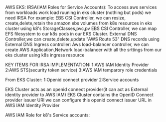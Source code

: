 AWS EKS: IRSA(IAM Roles for Service Accounts):
To access aws services from workloads work load ruuning in eks cluster (nothing but pods) we need IRSA 
For example: EBS CSI Controller, we can resize, create,delete,retain the amazon ebs volumes from k8s resources in eks cluster using k8's StorageClasses,pvc,pv
EBS CSI Controller, we can map EFS filesystem to our k8s pods in our EKS Cluster.
External DNS Controller,we can create,delete,update "AWS Route 53" DNS records using External DNS
Ingress controller:
Aws load-balancer controller, we can create AWS Application,Network load-balancer with all the srttings from our eks cluster using k8s ingress resource

KEY ITEMS FOR IRSA IMPLEMENTATION:
1:AWS IAM Identity Provider
2:AWS STS(security token service)
3:AWS IAM temparory role credentials

From EKS Cluster:
1:Openid connect provider
2:Service accounts

EKS Cluster acts as an openid connect provider(it can act as External identity provider to AWS IAM)
EKS Cluster contains the OpenID Connect provider issuer URl
we can  configure this openid connect issuer URL in AWS IAM Identity Provider

AWS IAM Role for k8's Service accounts:

